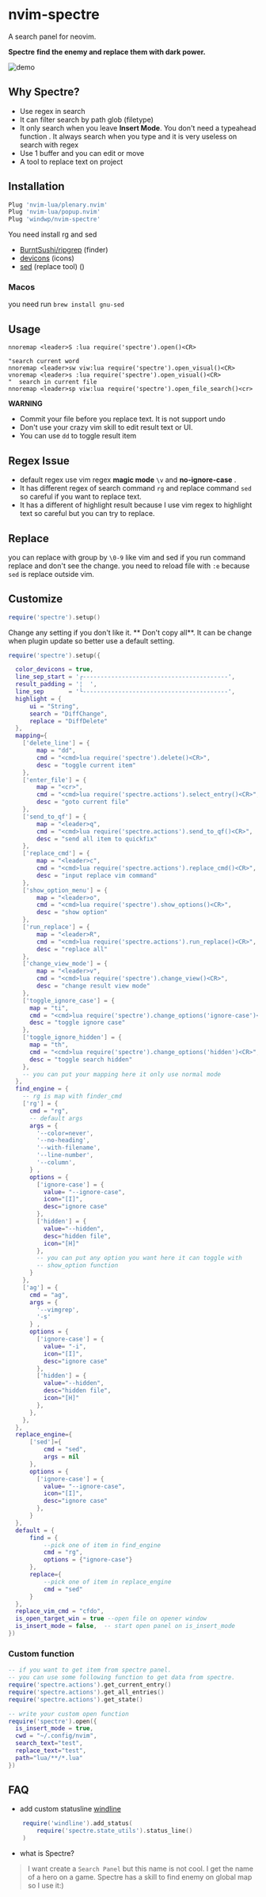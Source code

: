 # nvim-spectre
A search panel for neovim.

**Spectre** __find the enemy and replace them with dark power.__

![demo](./images/demo.gif)

## Why Spectre?
* Use regex in search
* It can filter search by path glob (filetype)
* It only search when you leave **Insert Mode**. You don't need a typeahead function .
It always search when you type and it is very useless on search with regex
* Use 1 buffer and you can edit or move
* A tool to replace text on project

## Installation

``` lua
Plug 'nvim-lua/plenary.nvim'
Plug 'nvim-lua/popup.nvim'
Plug 'windwp/nvim-spectre'

```
You need install rg and sed

- [BurntSushi/ripgrep](https://github.com/BurntSushi/ripgrep) (finder)
- [devicons](https://github.com/kyazdani42/nvim-web-devicons) (icons)
- [sed](https://www.gnu.org/software/sed/) (replace tool) ()

### Macos 
  you need run `brew install gnu-sed`

## Usage

``` vim
nnoremap <leader>S :lua require('spectre').open()<CR>

"search current word
nnoremap <leader>sw viw:lua require('spectre').open_visual()<CR>
vnoremap <leader>s :lua require('spectre').open_visual()<CR>
"  search in current file
nnoremap <leader>sp viw:lua require('spectre').open_file_search()<cr>

```

**WARNING**
* Commit your file before you replace text. It is not support undo
* Don't use your crazy vim skill to edit result text or UI.
* You can use `dd` to toggle result item


## Regex Issue
* default regex use vim regex **magic mode** `\v` and **no-ignore-case** .
* It has different regex of search command `rg` and replace command
`sed` so careful if you want to replace text.
* It has a different of highlight result because I use vim regex to
highlight text so careful but you can try to replace.

## Replace

you can replace with group by `\0-9` like vim and sed
if you run command replace and don't see the change. you need to reload
file with `:e` because `sed` is replace outside vim.

## Customize
``` lua
require('spectre').setup()

```

Change any setting if you don't like it. ** Don't copy all**.
It can be change when plugin update so better use a default setting.

``` lua
require('spectre').setup({

  color_devicons = true,
  line_sep_start = '┌-----------------------------------------',
  result_padding = '¦  ',
  line_sep       = '└-----------------------------------------',
  highlight = {
      ui = "String",
      search = "DiffChange",
      replace = "DiffDelete"
  },
  mapping={
    ['delete_line'] = {
        map = "dd",
        cmd = "<cmd>lua require('spectre').delete()<CR>",
        desc = "toggle current item"
    },
    ['enter_file'] = {
        map = "<cr>",
        cmd = "<cmd>lua require('spectre.actions').select_entry()<CR>",
        desc = "goto current file"
    },
    ['send_to_qf'] = {
        map = "<leader>q",
        cmd = "<cmd>lua require('spectre.actions').send_to_qf()<CR>",
        desc = "send all item to quickfix"
    },
    ['replace_cmd'] = {
        map = "<leader>c",
        cmd = "<cmd>lua require('spectre.actions').replace_cmd()<CR>",
        desc = "input replace vim command"
    },
    ['show_option_menu'] = {
        map = "<leader>o",
        cmd = "<cmd>lua require('spectre').show_options()<CR>",
        desc = "show option"
    },
    ['run_replace'] = {
        map = "<leader>R",
        cmd = "<cmd>lua require('spectre.actions').run_replace()<CR>",
        desc = "replace all"
    },
    ['change_view_mode'] = {
        map = "<leader>v",
        cmd = "<cmd>lua require('spectre').change_view()<CR>",
        desc = "change result view mode"
    },
    ['toggle_ignore_case'] = {
      map = "ti",
      cmd = "<cmd>lua require('spectre').change_options('ignore-case')<CR>",
      desc = "toggle ignore case"
    },
    ['toggle_ignore_hidden'] = {
      map = "th",
      cmd = "<cmd>lua require('spectre').change_options('hidden')<CR>",
      desc = "toggle search hidden"
    },
    -- you can put your mapping here it only use normal mode
  },
  find_engine = {
    -- rg is map with finder_cmd
    ['rg'] = {
      cmd = "rg",
      -- default args
      args = {
        '--color=never',
        '--no-heading',
        '--with-filename',
        '--line-number',
        '--column',
      } ,
      options = {
        ['ignore-case'] = {
          value= "--ignore-case",
          icon="[I]",
          desc="ignore case"
        },
        ['hidden'] = {
          value="--hidden",
          desc="hidden file",
          icon="[H]"
        },
        -- you can put any option you want here it can toggle with
        -- show_option function
      }
    },
    ['ag'] = {
      cmd = "ag",
      args = {
        '--vimgrep',
        '-s'
      } ,
      options = {
        ['ignore-case'] = {
          value= "-i",
          icon="[I]",
          desc="ignore case"
        },
        ['hidden'] = {
          value="--hidden",
          desc="hidden file",
          icon="[H]"
        },
      },
    },
  },
  replace_engine={
      ['sed']={
          cmd = "sed",
          args = nil
      },
      options = {
        ['ignore-case'] = {
          value= "--ignore-case",
          icon="[I]",
          desc="ignore case"
        },
      }
  },
  default = {
      find = {
          --pick one of item in find_engine
          cmd = "rg",
          options = {"ignore-case"}
      },
      replace={
          --pick one of item in replace_engine
          cmd = "sed"
      }
  },
  replace_vim_cmd = "cfdo",
  is_open_target_win = true --open file on opener window
  is_insert_mode = false,  -- start open panel on is_insert_mode
})

```
### Custom function

``` lua
-- if you want to get item from spectre panel.
-- you can use some following function to get data from spectre.
require('spectre.actions').get_current_entry()
require('spectre.actions').get_all_entries()
require('spectre.actions').get_state()

-- write your custom open function
require('spectre').open({
  is_insert_mode = true,
  cwd = "~/.config/nvim",
  search_text="test",
  replace_text="test",
  path="lua/**/*.lua"
})

```
## FAQ

* add custom statusline [windline](https://github.com/windwp/windline.nvim)

``` lua
    require('windline').add_status(
        require('spectre.state_utils').status_line()
    )
```

* what is Spectre?
> I want create a `Search Panel` but this name is not cool.
> I get the name of a hero on a game.
> Spectre has a skill to find enemy on global map so I use it:)
